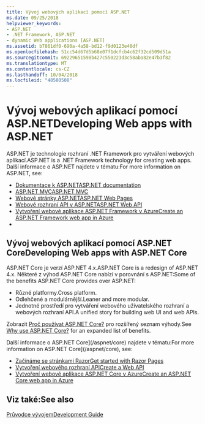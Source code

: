 ```yaml
---
title: Vývoj webových aplikací pomocí ASP.NET
ms.date: 09/25/2018
helpviewer_keywords:
- ASP.NET
- .NET Framework, ASP.NET
- dynamic Web applications [ASP.NET]
ms.assetid: b7861df0-690a-4a58-bd12-f9d0123e40df
ms.openlocfilehash: 51cc54d67d5b68e07f1dcfcb4c62f32cd509d51a
ms.sourcegitcommit: 69229651598b427c550223d3c58aba82e47b3f82
ms.translationtype: MT
ms.contentlocale: cs-CZ
ms.lasthandoff: 10/04/2018
ms.locfileid: "48580508"
---
```

# <a name="developing-web-apps-with-aspnet"></a><span data-ttu-id="241e7-102">Vývoj webových aplikací pomocí ASP.NET</span><span class="sxs-lookup"><span data-stu-id="241e7-102">Developing Web apps with ASP.NET</span></span>

<span data-ttu-id="241e7-103">ASP.NET je technologie rozhraní .NET Framework pro vytváření webových aplikací.</span><span class="sxs-lookup"><span data-stu-id="241e7-103">ASP.NET is a .NET Framework technology for creating web apps.</span></span> <span data-ttu-id="241e7-104">Další informace o ASP.NET najdete v tématu:</span><span class="sxs-lookup"><span data-stu-id="241e7-104">For more information on ASP.NET, see:</span></span>

- [<span data-ttu-id="241e7-105">Dokumentace k ASP.NET</span><span class="sxs-lookup"><span data-stu-id="241e7-105">ASP.NET documentation</span></span>](/aspnet/overview)
- [<span data-ttu-id="241e7-106">ASP.NET MVC</span><span class="sxs-lookup"><span data-stu-id="241e7-106">ASP.NET MVC</span></span>](https://go.microsoft.com/fwlink/p/?LinkID=227227)
- [<span data-ttu-id="241e7-107">Webové stránky ASP.NET</span><span class="sxs-lookup"><span data-stu-id="241e7-107">ASP.NET Web Pages</span></span>](https://go.microsoft.com/fwlink/p/?LinkId=251040)
- [<span data-ttu-id="241e7-108">Webové rozhraní API v ASP.NET</span><span class="sxs-lookup"><span data-stu-id="241e7-108">ASP.NET Web API</span></span>](https://go.microsoft.com/fwlink/p/?LinkId=251041)  
- [<span data-ttu-id="241e7-109">Vytvoření webové aplikace ASP.NET Framework v Azure</span><span class="sxs-lookup"><span data-stu-id="241e7-109">Create an ASP.NET Framework web app in Azure</span></span>](/azure/app-service/app-service-web-get-started-dotnet-framework)
- 
## <a name="developing-web-apps-with-aspnet-core"></a><span data-ttu-id="241e7-110">Vývoj webových aplikací pomocí ASP.NET Core</span><span class="sxs-lookup"><span data-stu-id="241e7-110">Developing Web apps with ASP.NET Core</span></span>

<span data-ttu-id="241e7-111">ASP.NET Core je verzí ASP.NET 4.x.</span><span class="sxs-lookup"><span data-stu-id="241e7-111">ASP.NET Core is a redesign of ASP.NET 4.x.</span></span> <span data-ttu-id="241e7-112">Některé z výhod ASP.NET Core nabízí v porovnání s ASP.NET:</span><span class="sxs-lookup"><span data-stu-id="241e7-112">Some of the benefits ASP.NET Core provides over ASP.NET:</span></span>

- <span data-ttu-id="241e7-113">Různé platformy.</span><span class="sxs-lookup"><span data-stu-id="241e7-113">Cross platform.</span></span>
- <span data-ttu-id="241e7-114">Odlehčené a modulárnější.</span><span class="sxs-lookup"><span data-stu-id="241e7-114">Leaner and more modular.</span></span>
- <span data-ttu-id="241e7-115">Jednotné prostředí pro vytváření webového uživatelského rozhraní a webových rozhraní API.</span><span class="sxs-lookup"><span data-stu-id="241e7-115">A unified story for building web UI and web APIs.</span></span>

<span data-ttu-id="241e7-116">Zobrazit [Proč používat ASP.NET Core?](/aspnet/core#why-use-aspnet-core) pro rozšířený seznam výhody.</span><span class="sxs-lookup"><span data-stu-id="241e7-116">See [Why use ASP.NET Core?](/aspnet/core#why-use-aspnet-core) for an expanded list of benefits.</span></span>

<span data-ttu-id="241e7-117">Další informace o ASP.NET Core](/aspnet/core) najdete v tématu:</span><span class="sxs-lookup"><span data-stu-id="241e7-117">For more information on ASP.NET Core](/aspnet/core), see:</span></span>

- [<span data-ttu-id="241e7-118">Začínáme se stránkami Razor</span><span class="sxs-lookup"><span data-stu-id="241e7-118">Get started with Razor Pages</span></span>](/aspnet/core/tutorials/razor-pages/razor-pages-start)
- [<span data-ttu-id="241e7-119">Vytvoření webového rozhraní API</span><span class="sxs-lookup"><span data-stu-id="241e7-119">Create a Web API</span></span>](/aspnet/core/tutorials/first-web-api)
- [<span data-ttu-id="241e7-120">Vytvoření webové aplikace ASP.NET Core v Azure</span><span class="sxs-lookup"><span data-stu-id="241e7-120">Create an ASP.NET Core web app in Azure</span></span>](/azure/app-service/app-service-web-get-started-dotnet)
  
## <a name="see-also"></a><span data-ttu-id="241e7-121">Viz také:</span><span class="sxs-lookup"><span data-stu-id="241e7-121">See also</span></span>

[<span data-ttu-id="241e7-122">Průvodce vývojem</span><span class="sxs-lookup"><span data-stu-id="241e7-122">Development Guide</span></span>](../../docs/framework/development-guide.md)
